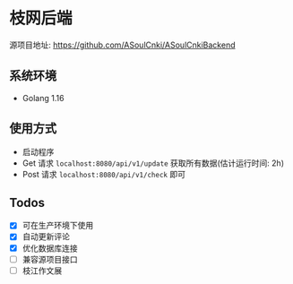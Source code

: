 # 枝网后端

源项目地址: https://github.com/ASoulCnki/ASoulCnkiBackend

## 系统环境
- Golang 1.16

## 使用方式
- 启动程序
- Get 请求 ```localhost:8080/api/v1/update``` 获取所有数据(估计运行时间: 2h)
- Post 请求 ```localhost:8080/api/v1/check``` 即可

## Todos
- [x] 可在生产环境下使用
- [x] 自动更新评论
- [x] 优化数据库连接
- [ ] 兼容源项目接口
- [ ] 枝江作文展